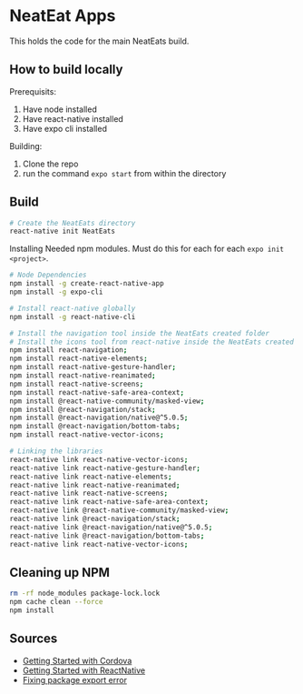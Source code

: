 # NeatEat Apps

This holds the code for the main NeatEats build.


## How to build locally

Prerequisits:

1. Have node installed
1. Have react-native installed
1. Have expo cli installed

Building:

1. Clone the repo
1. run the command `expo start` from within the directory


## Build
```bash
# Create the NeatEats directory
react-native init NeatEats 
```

Installing Needed npm modules. Must do this for each for each `expo init <project>`.

```bash
# Node Dependencies 
npm install -g create-react-native-app
npm install -g expo-cli

# Install react-native globally
npm install -g react-native-cli

# Install the navigation tool inside the NeatEats created folder
# Install the icons tool from react-native inside the NeatEats created folder
npm install react-navigation;
npm install react-native-elements;
npm install react-native-gesture-handler;
npm install react-native-reanimated;
npm install react-native-screens;
npm install react-native-safe-area-context;
npm install @react-native-community/masked-view;
npm install @react-navigation/stack;
npm install @react-navigation/native@^5.0.5;
npm install @react-navigation/bottom-tabs;
npm install react-native-vector-icons;

# Linking the libraries
react-native link react-native-vector-icons;
react-native link react-native-gesture-handler;
react-native link react-native-elements;
react-native link react-native-reanimated;
react-native link react-native-screens;
react-native link react-native-safe-area-context;
react-native link @react-native-community/masked-view;
react-native link @react-navigation/stack;
react-native link @react-navigation/native@^5.0.5;
react-native link @react-navigation/bottom-tabs;
react-native link react-native-vector-icons;
```

## Cleaning up NPM

```bash
rm -rf node_modules package-lock.lock
npm cache clean --force
npm install
```


## Sources 
- [Getting Started with Cordova](https://ccoenraets.github.io/cordova-tutorial/create-cordova-project.html)
- [Getting Started with ReactNative](https://medium.com/mesan-digital/how-to-build-a-news-app-with-react-native-app-part-1-e78d7d3c55b3)
- [Fixing package export error](https://stackoverflow.com/questions/61151879/launch-error-caused-by-react-navigation-bottom-tabs-5-x)




